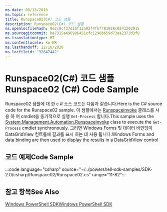 ```yaml
---
ms.date: 09/13/2016
ms.topic: reference
title: Runspace02(C#) 코드 샘플
description: Runspace02(C#) 코드 샘플
ms.openlocfilehash: 9e2c0cf37d1bf12a92f4fbf781928c0241202915
ms.sourcegitcommit: ba7315a496986451cfc1296b659d73ea2373d3f0
ms.translationtype: MT
ms.contentlocale: ko-KR
ms.lasthandoff: 12/10/2020
ms.locfileid: "92647442"
---
```

# <a name="runspace02-c-code-sample"></a><span data-ttu-id="1366f-103">Runspace02(C#) 코드 샘플</span><span class="sxs-lookup"><span data-stu-id="1366f-103">Runspace02 (C#) Code Sample</span></span>

<span data-ttu-id="1366f-104">Runspace02 샘플에 대 한 c # 소스 코드는 다음과 같습니다.</span><span class="sxs-lookup"><span data-stu-id="1366f-104">Here is the C# source code for the Runspace02 sample.</span></span> <span data-ttu-id="1366f-105">이 샘플에서는 [Runspaceinvoke](/dotnet/api/System.Management.Automation.RunspaceInvoke) 클래스를 사용 하 여 cmdlet을 동기적으로 실행 `Get-Process` 합니다.</span><span class="sxs-lookup"><span data-stu-id="1366f-105">This sample uses the [System.Management.Automation.Runspaceinvoke](/dotnet/api/System.Management.Automation.RunspaceInvoke) class to execute the `Get-Process` cmdlet synchronously.</span></span> <span data-ttu-id="1366f-106">그러면 Windows Forms 및 데이터 바인딩이 DataGridView 컨트롤에 결과를 표시 하는 데 사용 됩니다.</span><span class="sxs-lookup"><span data-stu-id="1366f-106">Windows Forms and data binding are then used to display the results in a DataGridView control</span></span>

## <a name="code-sample"></a><span data-ttu-id="1366f-107">코드 예제</span><span class="sxs-lookup"><span data-stu-id="1366f-107">Code Sample</span></span>

:::code language="csharp" source="~/../powershell-sdk-samples/SDK-2.0/csharp/Runspace02/Runspace02.cs" range="11-82":::

## <a name="see-also"></a><span data-ttu-id="1366f-108">참고 항목</span><span class="sxs-lookup"><span data-stu-id="1366f-108">See Also</span></span>

[<span data-ttu-id="1366f-109">Windows PowerShell SDK</span><span class="sxs-lookup"><span data-stu-id="1366f-109">Windows PowerShell SDK</span></span>](../windows-powershell-reference.md)
